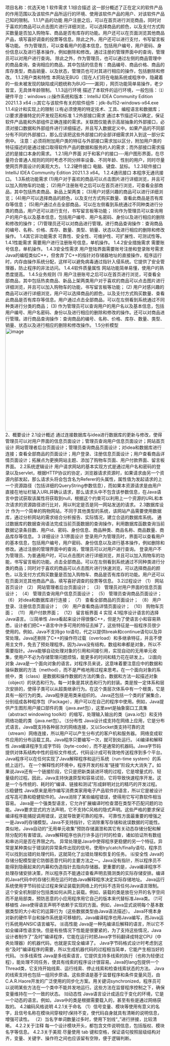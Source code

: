 项目名称：优选天地
1 软件需求
1.1综合描述
这一部分概述了正在定义的软件产品的作用范围以及该软件产品所运行的环境、使用该软件产品的用户、对该软件产品己知的限制。
1.1.1产品的功能
用户注册之后，可以在首页进行浏览商品，同时对于喜欢的商品可以点击图片进行详细浏览，可以选择商品的颜色，以及支付方式购买数量是否加入购物车、商品是否有库存的功能。用户还可以在页面浏览其他商品产品，填写喜好调查的投票等信息。除此之外，用户还可以进行支付，书写留言板等功能。
作为管理员，可以查看用户的基本信息，包括用户编号，用户密码、身份信息以及进行基本操作，例如删除和修改。通过注册的管理界面中的查询，管理员可以对用户进行查询。
除此之外，作为管理员，也可以通过左侧的商品管理中的商品查询，查询相应的商品，其中包括的信息有：商品编号、商品价格、商品的库存类型，商品销量、以及状态，管理员也可对其进行相应的操作，包括删除和修改。
1.1.2用户类和特性
本网站无BUG（现在人们将在电脑系统或程序中，隐藏着的一些未被发现的缺陷或问题统称为BUG——漏洞），网页功能简单易操作，老少皆宜，无具体年龄限制。
1.1.3运行环境
描述了本软件的运行环境，一般包括：
⑴硬件平台：windows
⑵操作系统和版本：IntelliJ IDEA Community Edition 2021.1.3 x64
⑶其它与该软件有关的软件组件：jdk-8u152-windows-x64.exe
1.1.4设计和实现上的限制
⑴有必须使用的特定技术、工具、编程语言和数据库；
⑵要求遵循特定的开发规范和标准
1.2外部接口需求
通过本节描述可以确定，保证软件产品能和外部组件正确连接的需求。关联图仅能表示高层抽象的外部接口，必须对接口数据和外部组件进行详细描述，并且写入数据定义中。如果产品的不同部分有不同的外部接口，那么应该把这些外部接口的全部详细需求并入到这一部分实例中。
注意：必须将附加用户类的特征与外部接口需求加以区分，附加用户类的特征描述的是通过接口取得软件产品的数据和服务的人的需求；而外部接口需求描述的是接口本身的需求。
1.2.1用户界面
对于和客户的接口---用户图形界面，在尽量符合普通人规则的同时考虑不同分辨率设备、不同年龄、性别的用户，同时尽量使网页界面设计的美观大方。
1.2.2硬件接口
电脑、键盘、鼠标。
1.2.3软件接口
IntelliJ IDEA Community Edition 2021.1.3 x64。
1.2.4通讯接口
本程序无通讯接口。
1.3系统功能需求
(1)用户对于喜欢的商品可以点击图片进行详细浏览，并且可以加入购物车的功能；
(2)用户注册账号之后可以在首页进行浏览，可查看全部商品，其中包括热卖商品、新品上架两类；
(3)用户对感兴趣的商品可以进行详细浏览；
(4)用户可以选择商品的颜色，以及支付方式购买数量、查看此商品是否有库存等信息；
(5)用户通过点击全部商品，可以在左侧看到系统通过不同种类进行分类的商品，用户还可以进行支付，书写留言板等功能；
(6)作为管理员可以查询用户的用户名以及基本信息，包括用户编号、用户名密码、身份以及进行相应的删除和修改的操作；
    (7)管理员还可以对商品进行管理。进行商品查询操作：查询商品的编号、名称、价格、库存、数量、类型、销量、状态以及进行相应的删除和修改操作。
1.4其它非功能需求
可靠性、安全性、可维护性、可扩展性、可测试性等。
1.4.1性能需求
需要用户进行注册账号信息，单机操作。
1.4.2安全措施需求
需要账号信息，单机操作。
1.4.3安全性需求
用户登陆界面需要账号注册和登录账号需求
Java的编程类似C++，但舍弃了C++的指针对存储器地址的直接操作，程序运行时，内存由操作系统分配，这样可以避免病毒通过指针入侵系统。它提供了安全管理器，防止程序的非法访问。
1.4.4软件质量属性 
网站功能简单易懂，使用户的熟悉度提高。
1.4.5业务规则
(1) 用户注册账号之后可以在首页进行浏览，可查看全部商品，其中包括热卖商品、新品上架两类用户对于喜欢的商品可以点击图片进行详细浏览，并且可以加入购物车的功能，书写留言板等功能；
(2) 用户对感兴趣的商品可以进行详细浏览，用户可以选择商品的颜色，以及支付方式购买数量、查看此商品是否有库存等信息。用户通过点击全部商品，可以在左侧看到系统通过不同种类进行分类的商品；
(3) 作为管理员可以查询用户的用户名以及基本信息，包括用户编号、用户名密码、身份以及进行相应的删除和修改的操作。还可以对商品进行管理。进行商品查询操作：查询商品的编号、名称、价格、库存、数量、类型、销量、状态以及进行相应的删除和修改操作。
1.5分析模型
 <img width="550" height="325" alt="image" src="https://github.com/user-attachments/assets/945a9e86-76ac-4ac3-9426-a3a57f61e4df" />
2、概要设计
2.1设计概述
通过连接数据库与idea进行数据库的更新与修改，使得管理员可以对用户界面的信息页面设计；管理员查询用户信息页面设计；网站首页设计
网站管理者后台页面设计；管理员查询商品页面设计；对idea和数据库进行连接；查看全部商品的页面设计；用户登录、注册信息页面设计；用户查看商品详情页面设计；拓展点为更换网站主题、添加了购物车页面、用户付款界面、留言板界面。
2.2系统逻辑设计
用户请求网站的基本实现方式是通过用户名和密码的登录以及servlet，根据HTTP协议的协定，浏览器请求资源时，如果请求由另一个资源内部发起，那么请求头将会包含名为Referer的头属性，属性值为发起请求的上一个资源路径（包括详细的QueryString参数信息），而如果本资源请求是由用户直接在地址栏输入URL并确认请求，那么请求头中不包含该参数信息，在Java语言中尝试获取该属性将获取到null，根据这个约束可以利用上一个资源的URL和本次请求的资源路径进行比对，用以判定是否是同一网站发送的请求。
2.3数据库设计
作为一个简单的购物网站，不同于其他类型的系统，该网站产品需要使用数据库，通过分析网站的需求结合分析报告、实际情况，建立合适的数据库系统。
通过数据库的数据查询语法完成当前页面数据的查询操作，利用数据库函数查询当前数据记录条目数、用户id、密码、身份信息、商品种类、商品名称、商品数量、商品库存等信息。
3	详细设计
3.1界面设计
登录用户为管理员时，界面可以查看用户的基本信息，包括用户编号，用户密码、身份信息以及进行基本操作，例如删除和修改。通过注册的管理界面中的查询，管理员可以对用户进行查询。
登录用户不为管理员、为普通用户时，可以点击图片进行详细浏览，并且可以加入购物车的功能，书写留言板的功能。点击全部商品，可以在左侧看到系统通过不同种类进行分类的商品；同时对于喜欢的商品可以点击图片进行快速浏览，可以选择商品的颜色，以及支付方式购买数量是否加入购物车、商品是否有库存的功能。用户还可以在页面浏览其他商品产品，填写喜好调查的投票等信息。
3.2过程设计
（1）	网站首页设计
（2）	网站管理者后台页面设计；
（3）	管理员对用户界面的信息页面设计；
（4）	管理员查询用户信息页面设计；
（5）	管理员查询商品页面设计；
（6）	对idea和数据库进行连接；
（7）	查看全部商品的页面设计；
（8）	用户登录、注册信息页面设计；
（9）	用户查看商品详情页面设计；
（10）	购物车页面；
（11）	用户付款界面；
（12）	留言板界面
4  实现
4.1程序设计语言的选择
Java语言。
⑴简单性
Java看起来设计得很像C++，但是为了使语言小和容易熟悉，设计者们把C++语言中许多可用的特征去掉了，这些特征是一般程序员很少使用的。例如，Java不支持go to语句，代之以提供break和continue语句以及异常处理。Java还剔除了C++的操作符过载（overload）和多继承特征，并且不使用主文件，免去了预处理程序。因为Java没有结构，数组和串都是对象，所以不需要指针。Java能够自动处理对象的引用和间接引用，实现自动的无用单元收集，使用户不必为存储管理问题烦恼，能更多的时间和精力花在研发上。
⑵面向对象
Java是一个面向对象的语言。对程序员来说，这意味着要注意应中的数据和操纵数据的方法（method），而不是严格地用过程来思考。在一个面向对象的系统中，类（class）是数据和操作数据的方法的集合。数据和方法一起描述对象（object）的状态和行为。每一对象是其状态和行为的封装。类是按一定体系和层次安排的，使得子类可以从超类继承行为。在这个类层次体系中有一个根类，它是具有一般行为的类。Java程序是用类来组织的。
Java还包括一个类的扩展集合，分别组成各种程序包（Package），用户可以在自己的程序中使用。例如，Java提供产生图形用户接口部件的类（java.awt包），这里awt是抽象窗口工具集（abstract windowing toolkit）的缩写，处理输入输出的类（java.io包）和支持网络功能的类（java.net包）。
⑶分布性
Java设计成支持在网络上应用，它是分布式语言。Java既支持各种层次的网络连接，又以Socket类支持可靠的流（stream）网络连接，所以用户可以产生分布式的客户机和服务器。
网络变成软件应用的分布运载工具。Java程序只要编写一次，就可到处运行。
⑷编译和解释性
Java编译程序生成字节码（byte-code），而不是通常的机器码。Java字节码提供对体系结构中性的目标文件格式，代码设计成可有效地传送程序到多个平台。Java程序可以在任何实现了Java解释程序和运行系统（run-time system）的系统上运行。
在一个解释性的环境中，程序开发的标准“链接”阶段大大消失了。如果说Java还有一个链接阶段，它只是把新类装进环境的过程，它是增量式的、轻量级的过程。因此，Java支持快速原型和容易试验，它将导致快速程序开发。这是一个与传统的、耗时的“编译、链接和测试”形成鲜明对比的精巧的开发过程。
⑸稳健性
Java原来是用作编写消费类家用电子产品软件的语言，所以它是被设计成写高可靠和稳健软件的。Java消除了某些编程错误，使得用它写可靠软件相当容易。
Java是一个强类型语言，它允许扩展编译时检查潜在类型不匹配问题的功能。Java要求显式的方法声明，它不支持C风格的隐式声明。这些严格的要求保证编译程序能捕捉调用错误，这就导致更可靠的程序。
可靠性方面最重要的增强之一是Java的存储模型。Java不支持指针，它消除重写存储和讹误数据的可能性。类似地，Java自动的“无用单元收集”预防存储漏泄和其它有关动态存储分配和解除分配的有害错误。Java解释程序也执行许多运行时的检查，诸如验证所有数组和串访问是否在界限之内。
异常处理是Java中使得程序更稳健的另一个特征。异常是某种类似于错误的异常条件出现的信号。使用try/catch/finally语句，程序员可以找到出错的处理代码，这就简化了出错处理和恢复的任务。
⑹安全性
Java的存储分配模型是它防御恶意代码的主要方法之一。Java没有指针，所以程序员不能得到隐蔽起来的内幕和伪造指针去指向存储器。更重要的是，Java编译程序不处理存储安排决策，所以程序员不能通过查看声明去猜测类的实际存储安排。编译的Java代码中的存储引用在运行时由Java解释程序决定实际存储地址。
Java运行系统使用字节码验证过程来保证装载到网络上的代码不违背任何Java语言限制。这个安全机制部分包括类如何从网上装载。例如，装载的类是放在分开的名字空间而不是局部类，预防恶意的小应用程序用它自己的版本来代替标准Java类。
⑺可移植性
Java使得语言声明不依赖于实现的方面。例如，Java显式说明每个基本数据类型的大小和它的运算行为（这些数据类型由Java语法描述）。
Java环境本身对新的硬件平台和操作系统是可移植的。Java编译程序也用Java编写，而Java运行系统用ANSIC语言编写。
⑻高性能
Java是一种先编译后解释的语言，所以它不如全编译性语言快。但是有些情况下性能是很要紧的，为了支持这些情况，Java设计者制作了“及时”编译程序，它能在运行时把Java字节码翻译成特定CPU（中央处理器）的机器代码，也就是实现全编译了。
Java字节码格式设计时考虑到这些“及时”编译程序的需要，所以生成机器代码的过程相当简单，它能产生相当好的代码。
⑼多线索性
Java是多线索语言，它提供支持多线索的执行（也称为轻便过程），能处理不同任务，使具有线索的程序设计很容易。Java的lang包提供一个Thread类，它支持开始线索、运行线索、停止线索和检查线索状态的方法。
Java的线索支持也包括一组同步原语。这些原语是基于监督程序和条件变量风范，由C.A.R.Haore开发的广泛使用的同步化方案。用关键词synchronized，程序员可以说明某些方法在一个类中不能并发地运行。这些方法在监督程序控制之下，确保变量维持在一个一致的状态。
⑽动态性
Java语言设计成适应于变化的环境，它是一个动态的语言。例如，Java中的类是根据需要载入的，甚至有些是通过网络获取的。
4.2编码风格说明
4.2.1关于命名
（1）信号变量、模块等使用有意义的名字，且信号名称在模块间穿梭时\保持不变，使代码自身就具有清晰的说明信息，增强可读性。
（2）当名字单词数量过多时，使用下划线“_”进行拼接，比较清晰。
4.2.2关于注释
每一个设计模块开头，都包含文件说明信息，包括版权、模块名字等信息。
4.2.3关于美观
尽量使用 tab 键和空格，保证语句按照层级结构对齐，变量、关键字、操作符之间也应该留有空隙，便于逻辑判断。

